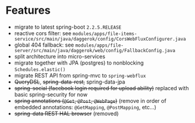 # Features

- migrate to latest spring-boot `2.2.5.RELEASE`
- reactive cors filter: see `modules/apps/file-items-service/src/main/java/daggerok/config/CorsWebFluxConfigurer.java`
- global 404 fallback: see `modules/apps/file-server/src/main/java/daggerok/web/config/FallbackConfig.java`
- split architecture into micro-services
- migrate together with JPA (postgres) to nonblocking `Schedules.elastic()`
- migrate REST API from spring-mvc to `spring-webflux`
- ~~QueryDSL~~, ~~spring-data-rest,~~ spring-data-jpa
- ~~spring-social (facebook login required for upload ability)~~ replaced with basic spring-security for now
- ~~spring annotations (`@Get`, `@Post`, `@WebPage`)~~ (remove in order of embedded annotations: `@GetMapping`, `@PostMapping`, etc...)
- ~~spring-data REST HAL browser~~ (removed)
